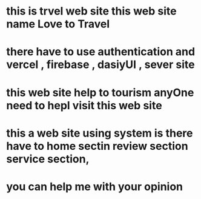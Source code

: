 # this is trvel web site  this web site name Love to Travel
# there have to use authentication and vercel , firebase , dasiyUI , sever site 
# this web site help to tourism anyOne need to hepl visit this web site 
# this a web site using system is  there have to home sectin review section service section, 
# you can help me  with  your opinion
# 
